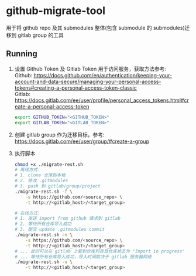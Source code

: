 # github-migrate-tool

用于将 github repo 及其 submodules 整体(包含 submodule 的 submodules)迁移到 gitlab group 的工具

## Running

1. 设置 Github Token 及 Gitlab Token 用于访问服务，获取方法参考:  
    Github: https://docs.github.com/en/authentication/keeping-your-account-and-data-secure/managing-your-personal-access-tokens#creating-a-personal-access-token-classic  
    Gitlab: https://docs.gitlab.com/ee/user/profile/personal_access_tokens.html#create-a-personal-access-token

    ```bash
    export GITHUB_TOKEN="<GITHUB_TOKEN>"
    export GITLAB_TOKEN="<GITLAB_TOKEN>"
    ```

2. 创建 gitlab group 作为迁移目标，参考: https://docs.gitlab.com/ee/user/group/#create-a-group

3. 执行脚本

    ```bash
    chmod +x ./migrate-rest.sh
    # 离线方式: 
    # 1. clone 仓库到本地
    # 2. 修改 .gitmodules
    # 3. push 到 gitlab/group/project
    ./migrate-rest.sh -f \
        -s https://github.com/<source_repo> \
        -t http://<gitlab_host>/<target_group>

    # 在线方式: 
    # 1. 发送 import from github 请求到 gitlab
    # 2. 等待所有仓库导入成功
    # 3. 提交 update .gitmodules commit
    ./migrate-rest.sh -n \
        -s https://github.com/<source_repo> \
        -t http://<gitlab_host>/<target_group>
    # ... 此时可以在 gitlab 上看到仓库列表且仓库状态为 "Import in progress"
    # ... 等待所有仓库导入成功，导入时间取决于 gitlab 服务器网络
    ./migrate-rest.sh -u \
        -t http://<gitlab_host>/<target_group>

    ```